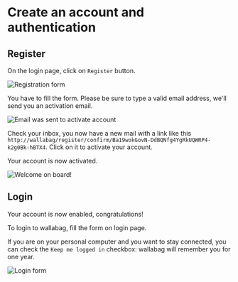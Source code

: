 # Create an account and authentication

## Register

On the login page, click on `Register` button.

![Registration form](../../img/user/registration_form.png)

You have to fill the form. Please be sure to type a valid email address,
we'll send you an activation email.

![Email was sent to activate account](../../img/user/sent_email.png)

Check your inbox, you now have a new mail with a link like this
`http://wallabag/register/confirm/Ba19wokGovN-DdBQNfg4YgRkUQWRP4-k2g0Bk-hBTX4`.
Click on it to activate your account.

Your account is now activated.

![Welcome on board!](../../img/user/activated_account.png)

## Login

Your account is now enabled, congratulations!

To login to wallabag, fill the form on login page.

If you are on your personal computer and you want to stay connected, you
can check the `Keep me logged in` checkbox: wallabag will remember you
for one year.

![Login form](../../img/user/login_form.png)
